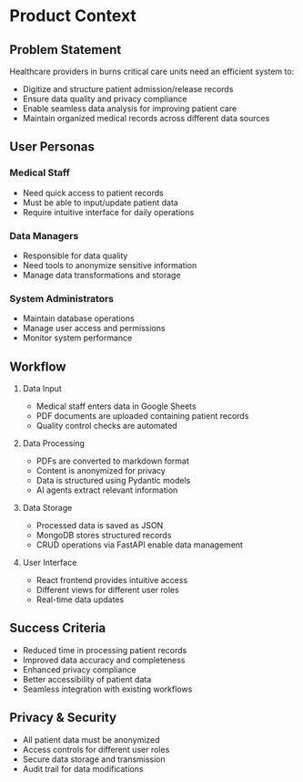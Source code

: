 # Product Context

## Problem Statement
Healthcare providers in burns critical care units need an efficient system to:
- Digitize and structure patient admission/release records
- Ensure data quality and privacy compliance
- Enable seamless data analysis for improving patient care
- Maintain organized medical records across different data sources

## User Personas

### Medical Staff
- Need quick access to patient records
- Must be able to input/update patient data
- Require intuitive interface for daily operations

### Data Managers
- Responsible for data quality
- Need tools to anonymize sensitive information
- Manage data transformations and storage

### System Administrators
- Maintain database operations
- Manage user access and permissions
- Monitor system performance

## Workflow

1. Data Input
   - Medical staff enters data in Google Sheets
   - PDF documents are uploaded containing patient records
   - Quality control checks are automated

2. Data Processing
   - PDFs are converted to markdown format
   - Content is anonymized for privacy
   - Data is structured using Pydantic models
   - AI agents extract relevant information

3. Data Storage
   - Processed data is saved as JSON
   - MongoDB stores structured records
   - CRUD operations via FastAPI enable data management

4. User Interface
   - React frontend provides intuitive access
   - Different views for different user roles
   - Real-time data updates

## Success Criteria
- Reduced time in processing patient records
- Improved data accuracy and completeness
- Enhanced privacy compliance
- Better accessibility of patient data
- Seamless integration with existing workflows

## Privacy & Security
- All patient data must be anonymized
- Access controls for different user roles
- Secure data storage and transmission
- Audit trail for data modifications
